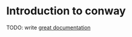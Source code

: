 # Introduction to conway

TODO: write [great documentation](http://jacobian.org/writing/great-documentation/what-to-write/)
